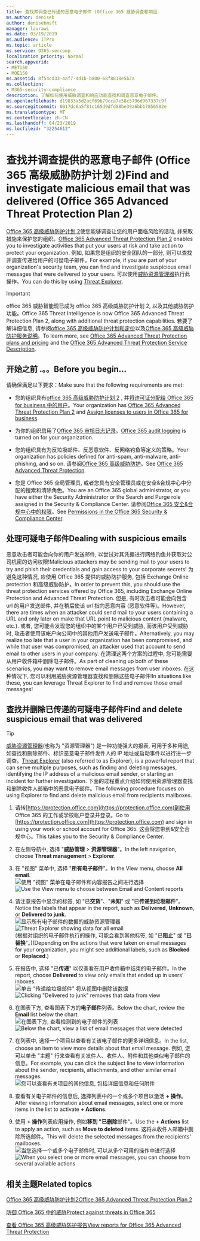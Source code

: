 ```yaml
---
title: 查找并调查已传递的恶意电子邮件 (Office 365 威胁调查和响应
ms.author: deniseb
author: denisebmsft
manager: laurawi
ms.date: 03/19/2019
ms.audience: ITPro
ms.topic: article
ms.service: O365-seccomp
localization_priority: Normal
search.appverid:
- MET150
- MOE150
ms.assetid: 8f54cd33-4af7-4d1b-b800-68f8818e5b2a
ms.collection:
- M365-security-compliance
description: 了解如何使用威胁调查和响应功能查找和调查恶意电子邮件。
ms.openlocfilehash: d19833a5d2acf69b79cca7e58c5796d967337c9f
ms.sourcegitcommit: 0017dc6a5f81c165d9dfd88be39a6bb17856582e
ms.translationtype: MT
ms.contentlocale: zh-CN
ms.lasthandoff: 04/23/2019
ms.locfileid: "32254612"
---
```

# <a name="find-and-investigate-malicious-email-that-was-delivered-office-365-advanced-threat-protection-plan-2"></a><span data-ttu-id="e1e57-103">查找并调查提供的恶意电子邮件 (Office 365 高级威胁防护计划 2)</span><span class="sxs-lookup"><span data-stu-id="e1e57-103">Find and investigate malicious email that was delivered (Office 365 Advanced Threat Protection Plan 2)</span></span>

<span data-ttu-id="e1e57-104">[Office 365 高级威胁防护计划 2](office-365-ti.md)使您能够调查让您的用户面临风险的活动, 并采取措施来保护您的组织。</span><span class="sxs-lookup"><span data-stu-id="e1e57-104">[Office 365 Advanced Threat Protection Plan 2](office-365-ti.md) enables you to investigate activities that put your users at risk and take action to protect your organization.</span></span> <span data-ttu-id="e1e57-105">例如, 如果您是组织的安全团队的一部分, 则可以查找并调查传递给用户的可疑电子邮件。</span><span class="sxs-lookup"><span data-stu-id="e1e57-105">For example, if you are part of your organization's security team, you can find and investigate suspicious email messages that were delivered to your users.</span></span> <span data-ttu-id="e1e57-106">可以使用[威胁资源管理器](get-started-with-ti.md#threat-explorer)执行此操作。</span><span class="sxs-lookup"><span data-stu-id="e1e57-106">You can do this by using [Threat Explorer](get-started-with-ti.md#threat-explorer).</span></span>
  
> [!IMPORTANT]
> <span data-ttu-id="e1e57-107">office 365 威胁智能现已成为 office 365 高级威胁防护计划 2, 以及其他威胁防护功能。</span><span class="sxs-lookup"><span data-stu-id="e1e57-107">Office 365 Threat Intelligence is now Office 365 Advanced Threat Protection Plan 2, along with additional threat protection capabilities.</span></span> <span data-ttu-id="e1e57-108">若要了解详细信息, 请参阅[office 365 高级威胁防护计划和定价](https://products.office.com/exchange/advance-threat-protection)以及[Office 365 高级威胁防护服务说明](https://docs.microsoft.com/office365/servicedescriptions/office-365-advanced-threat-protection-service-description)。</span><span class="sxs-lookup"><span data-stu-id="e1e57-108">To learn more, see [Office 365 Advanced Threat Protection plans and pricing](https://products.office.com/exchange/advance-threat-protection) and the [Office 365 Advanced Threat Protection Service Description](https://docs.microsoft.com/office365/servicedescriptions/office-365-advanced-threat-protection-service-description).</span></span>
  
## <a name="before-you-begin"></a><span data-ttu-id="e1e57-109">开始之前 .。。</span><span class="sxs-lookup"><span data-stu-id="e1e57-109">Before you begin...</span></span>

<span data-ttu-id="e1e57-110">请确保满足以下要求：</span><span class="sxs-lookup"><span data-stu-id="e1e57-110">Make sure that the following requirements are met:</span></span>
  
- <span data-ttu-id="e1e57-111">您的组织具有[office 365 高级威胁防护计划 2](office-365-ti.md) , 并[将许可证分配给 Office 365 for business 中的用户](https://support.office.com/article/997596b5-4173-4627-b915-36abac6786dc)。</span><span class="sxs-lookup"><span data-stu-id="e1e57-111">Your organization has [Office 365 Advanced Threat Protection Plan 2](office-365-ti.md) and [Assign licenses to users in Office 365 for business](https://support.office.com/article/997596b5-4173-4627-b915-36abac6786dc).</span></span>
    
- <span data-ttu-id="e1e57-112">为你的组织启用了[Office 365 审核日志记录](turn-audit-log-search-on-or-off.md)。</span><span class="sxs-lookup"><span data-stu-id="e1e57-112">[Office 365 audit logging](turn-audit-log-search-on-or-off.md) is turned on for your organization.</span></span> 
    
- <span data-ttu-id="e1e57-113">您的组织具有为反垃圾邮件、反恶意软件、反网络钓鱼等定义的策略。</span><span class="sxs-lookup"><span data-stu-id="e1e57-113">Your organization has policies defined for anti-spam, anti-malware, anti-phishing, and so on.</span></span> <span data-ttu-id="e1e57-114">请参阅[Office 365 高级威胁防护](office-365-atp.md)。</span><span class="sxs-lookup"><span data-stu-id="e1e57-114">See [Office 365 Advanced Threat Protection](office-365-atp.md).</span></span>
    
- <span data-ttu-id="e1e57-115">您是 Office 365 全局管理员, 或者您具有安全管理员或在安全&amp;合规中心中分配的搜索和清除角色。</span><span class="sxs-lookup"><span data-stu-id="e1e57-115">You are an Office 365 global administrator, or you have either the Security Administrator or the Search and Purge role assigned in the Security &amp; Compliance Center.</span></span> <span data-ttu-id="e1e57-116">请参阅[Office 365 安全&amp;合规中心中的权限](permissions-in-the-security-and-compliance-center.md)。</span><span class="sxs-lookup"><span data-stu-id="e1e57-116">See [Permissions in the Office 365 Security &amp; Compliance Center](permissions-in-the-security-and-compliance-center.md).</span></span>
    
## <a name="dealing-with-suspicious-emails"></a><span data-ttu-id="e1e57-117">处理可疑电子邮件</span><span class="sxs-lookup"><span data-stu-id="e1e57-117">Dealing with suspicious emails</span></span>

<span data-ttu-id="e1e57-118">恶意攻击者可能会向你的用户发送邮件, 以尝试对其凭据进行网络钓鱼并获取对公司机密的访问权限!</span><span class="sxs-lookup"><span data-stu-id="e1e57-118">Malicious attackers may be sending mail to your users to try and phish their credentials and gain access to your corporate secrets!</span></span> <span data-ttu-id="e1e57-119">为避免这种情况, 应使用 Office 365 提供的威胁防护服务, 包括 Exchange Online protection 和高级威胁防护。</span><span class="sxs-lookup"><span data-stu-id="e1e57-119">In order to prevent this, you should use the threat protection services offered by Office 365, including Exchange Online Protection and Advanced Threat Protection.</span></span> <span data-ttu-id="e1e57-120">但是, 有时攻击者可能会向包含 url 的用户发送邮件, 并在稍后使该 url 指向恶意内容 (恶意软件等)。</span><span class="sxs-lookup"><span data-stu-id="e1e57-120">However, there are times when an attacker could send mail to your users containing a URL and only later on make that URL point to malicious content (malware, etc.).</span></span> <span data-ttu-id="e1e57-121">或者, 您可能会发现您的组织中的某个用户已受到威胁, 而该用户受到威胁时, 攻击者使用该帐户向公司中的其他用户发送电子邮件。</span><span class="sxs-lookup"><span data-stu-id="e1e57-121">Alternatively, you may realize too late that a user in your organization has been compromised, and while that user was compromised, an attacker used that account to send email to other users in your company.</span></span> <span data-ttu-id="e1e57-122">在清理这两个方案的过程中, 您可能需要从用户收件箱中删除电子邮件。</span><span class="sxs-lookup"><span data-stu-id="e1e57-122">As part of cleaning up both of these scenarios, you may want to remove email messages from user inboxes.</span></span> <span data-ttu-id="e1e57-123">在这种情况下, 您可以利用威胁资源管理器查找和删除这些电子邮件!</span><span class="sxs-lookup"><span data-stu-id="e1e57-123">In situations like these, you can leverage Threat Explorer to find and remove those email messages!</span></span>
  
## <a name="find-and-delete-suspicious-email-that-was-delivered"></a><span data-ttu-id="e1e57-124">查找并删除已传递的可疑电子邮件</span><span class="sxs-lookup"><span data-stu-id="e1e57-124">Find and delete suspicious email that was delivered</span></span>

> [!TIP]
> <span data-ttu-id="e1e57-125">[威胁资源管理器](get-started-with-ti.md#threat-explorer)(也称为 "资源管理器") 是一种功能强大的报表, 可用于多种用途, 如查找和删除邮件、标识恶意电子邮件发件人的 IP 地址或启动事件以进行进一步调查。</span><span class="sxs-lookup"><span data-stu-id="e1e57-125">[Threat Explorer](get-started-with-ti.md#threat-explorer) (also referred to as Explorer), is a powerful report that can serve multiple purposes, such as finding and deleting messages, identifying the IP address of a malicious email sender, or starting an incident for further investigation.</span></span> <span data-ttu-id="e1e57-126">下面的过程重点介绍如何使用资源管理器查找和删除收件人邮箱中的恶意电子邮件。</span><span class="sxs-lookup"><span data-stu-id="e1e57-126">The following procedure focuses on using Explorer to find and delete malicious email from recipients mailboxes.</span></span> 
  
1. <span data-ttu-id="e1e57-127">请转[https://protection.office.com](https://protection.office.com)到使用 Office 365 的工作或学校帐户登录并登录。</span><span class="sxs-lookup"><span data-stu-id="e1e57-127">Go to [https://protection.office.com](https://protection.office.com) and sign in using your work or school account for Office 365.</span></span> <span data-ttu-id="e1e57-128">这会将您带到&amp;安全合规中心。</span><span class="sxs-lookup"><span data-stu-id="e1e57-128">This takes you to the Security &amp; Compliance Center.</span></span> 
    
2. <span data-ttu-id="e1e57-129">在左侧导航中, 选择 "**威胁管理** \> **资源管理器**"。</span><span class="sxs-lookup"><span data-stu-id="e1e57-129">In the left navigation, choose **Threat management** \> **Explorer**.</span></span>
    
3. <span data-ttu-id="e1e57-130">在 "视图" 菜单中, 选择 "**所有电子邮件**"。</span><span class="sxs-lookup"><span data-stu-id="e1e57-130">In the View menu, choose **All email**.</span></span><br/><span data-ttu-id="e1e57-131">![使用 "视图" 菜单在电子邮件和内容报告之间进行选择](media/d39013ff-93b6-42f6-bee5-628895c251c2.png)</span><span class="sxs-lookup"><span data-stu-id="e1e57-131">![Use the View menu to choose between Email and Content reports](media/d39013ff-93b6-42f6-bee5-628895c251c2.png)</span></span>
  
4. <span data-ttu-id="e1e57-132">请注意报告中显示的标签, 如 "已**交货**"、"**未知**" 或 "已**传递到垃圾邮件**"。</span><span class="sxs-lookup"><span data-stu-id="e1e57-132">Notice the labels that appear in the report, such as **Delivered**, **Unknown**, or **Delivered to junk**.</span></span><br/><span data-ttu-id="e1e57-133">![显示所有电子邮件的数据的威胁资源管理器](media/208826ed-a85e-446f-b276-b5fdc312fbcb.png)</span><span class="sxs-lookup"><span data-stu-id="e1e57-133">![Threat Explorer showing data for all email](media/208826ed-a85e-446f-b276-b5fdc312fbcb.png)</span></span><br/><span data-ttu-id="e1e57-134">(根据对组织的电子邮件执行的操作, 可能会看到其他标签, 如 "已**阻止**" 或 "**已替换**"。)</span><span class="sxs-lookup"><span data-stu-id="e1e57-134">(Depending on the actions that were taken on email messages for your organization, you might see additional labels, such as **Blocked** or **Replaced**.)</span></span>
    
5. <span data-ttu-id="e1e57-135">在报告中, 选择 "已**传递**" 以仅查看在用户收件箱中结束的电子邮件。</span><span class="sxs-lookup"><span data-stu-id="e1e57-135">In the report, choose **Delivered** to view only emails that ended up in users' inboxes.</span></span><br/><span data-ttu-id="e1e57-136">![单击 "传递给垃圾邮件" 将从视图中删除该数据](media/e6fb2e47-461e-4f6f-8c65-c331bd858758.png)</span><span class="sxs-lookup"><span data-stu-id="e1e57-136">![Clicking "Delivered to junk" removes that data from view](media/e6fb2e47-461e-4f6f-8c65-c331bd858758.png)</span></span>
  
6. <span data-ttu-id="e1e57-137">在图表下方, 查看图表下方的**电子邮件**列表。</span><span class="sxs-lookup"><span data-stu-id="e1e57-137">Below the chart, review the **Email** list below the chart.</span></span><br/><span data-ttu-id="e1e57-138">![在图表下方, 查看检测到的电子邮件的列表](media/dfb60590-1236-499d-97da-86c68621e2bc.png)</span><span class="sxs-lookup"><span data-stu-id="e1e57-138">![Below the chart, view a list of email messages that were detected](media/dfb60590-1236-499d-97da-86c68621e2bc.png)</span></span>
  
7. <span data-ttu-id="e1e57-139">在列表中, 选择一个项目以查看有关该电子邮件的更多详细信息。</span><span class="sxs-lookup"><span data-stu-id="e1e57-139">In the list, choose an item to view more details about that email message.</span></span> <span data-ttu-id="e1e57-140">例如, 您可以单击 "主题" 行来查看有关发件人、收件人、附件和其他类似电子邮件的信息。</span><span class="sxs-lookup"><span data-stu-id="e1e57-140">For example, you can click the subject line to view information about the sender, recipients, attachments, and other similar email messages.</span></span><br/>![您可以查看有关项目的其他信息, 包括详细信息和任何附件](media/5a5707c3-d62a-4610-ae7b-900fff8708b2.png)
  
8. <span data-ttu-id="e1e57-142">查看有关电子邮件的信息后, 选择列表中的一个或多个项目以激活 **+ 操作**。</span><span class="sxs-lookup"><span data-stu-id="e1e57-142">After viewing information about email messages, select one or more items in the list to activate **+ Actions**.</span></span>
    
9. <span data-ttu-id="e1e57-143">使用 **+ 操作**列表应用操作, 例如**移到 "已删除**邮件"。</span><span class="sxs-lookup"><span data-stu-id="e1e57-143">Use the **+ Actions** list to apply an action, such as **Move to deleted** items.</span></span> <span data-ttu-id="e1e57-144">这将从收件人邮箱中删除所选邮件。</span><span class="sxs-lookup"><span data-stu-id="e1e57-144">This will delete the selected messages from the recipients' mailboxes.</span></span><br/><span data-ttu-id="e1e57-145">![当您选择一个或多个电子邮件时, 可以从多个可用的操作中进行选择](media/ef12e10c-60a7-4f66-8f76-68d77ae26de1.png)</span><span class="sxs-lookup"><span data-stu-id="e1e57-145">![When you select one or more email messages, you can choose from several available actions](media/ef12e10c-60a7-4f66-8f76-68d77ae26de1.png)</span></span>
  
## <a name="related-topics"></a><span data-ttu-id="e1e57-146">相关主题</span><span class="sxs-lookup"><span data-stu-id="e1e57-146">Related topics</span></span>

[<span data-ttu-id="e1e57-147">Office 365 高级威胁防护计划2</span><span class="sxs-lookup"><span data-stu-id="e1e57-147">Office 365 Advanced Threat Protection Plan 2</span></span>](office-365-ti.md)
  
[<span data-ttu-id="e1e57-148">防御 Office 365 中的威胁</span><span class="sxs-lookup"><span data-stu-id="e1e57-148">Protect against threats in Office 365</span></span>](protect-against-threats.md)
  
[<span data-ttu-id="e1e57-149">查看 Office 365 高级威胁防护报告</span><span class="sxs-lookup"><span data-stu-id="e1e57-149">View reports for Office 365 Advanced Threat Protection</span></span>](view-reports-for-atp.md)
  


